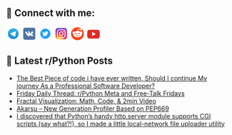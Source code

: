 ## 🔎 Connect with me:
[<img src="https://github.com/bullbesh/bullbesh/blob/main/images/Telegram.png" width="32" height="32" />](https://t.me/bullbesh)
[<img src="https://github.com/bullbesh/bullbesh/blob/main/images/VK.png" width="32" height="32" />](https://vk.com/bullbesh)
[<img src="https://github.com/bullbesh/bullbesh/blob/main/images/Twitter.png" width="32" height="32" />](https://twitter.com/bullbesh1)
[<img src="https://github.com/bullbesh/bullbesh/blob/main/images/Instagram.png" width="32" height="32" />](https://www.instagram.com/bullbesh)
[<img src="https://github.com/bullbesh/bullbesh/blob/main/images/Reddit.png" width="32" height="32" />](https://www.reddit.com/user/bullbesh)
[<img src="https://github.com/bullbesh/bullbesh/blob/main/images/YouTube.png" width="32" height="32" />](https://www.youtube.com/channel/UCtfjRs6uzgq5mfm8S06WTcg)

## 📕 Latest r/Python Posts
<!-- BLOG-POST-LIST:START -->
- [The Best Piece of code i have ever written, Should I continue My journey As a Professional Software Developer?](https://www.reddit.com/r/Python/comments/176n0sn/the_best_piece_of_code_i_have_ever_written_should/)
- [Friday Daily Thread: r/Python Meta and Free-Talk Fridays](https://www.reddit.com/r/Python/comments/176lfkt/friday_daily_thread_rpython_meta_and_freetalk/)
- [Fractal Visualization: Math, Code, &amp; 2min Video](https://www.reddit.com/r/Python/comments/176je3o/fractal_visualization_math_code_2min_video/)
- [Akarsu – New Generation Profiler Based on PEP669](https://www.reddit.com/r/Python/comments/176iyul/akarsu_new_generation_profiler_based_on_pep669/)
- [I discovered that Python’s handy http.server module supports CGI scripts &lpar;say what?!&rpar;, so I made a little local-network file uploader utility](https://www.reddit.com/r/Python/comments/176h6zy/i_discovered_that_pythons_handy_httpserver_module/)
<!-- BLOG-POST-LIST:END -->
